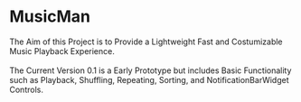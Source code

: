 # MusicMan
The Aim of this Project is to Provide a Lightweight Fast and Costumizable Music Playback Experience.<br>
<br>
The Current Version 0.1 is a Early Prototype but includes Basic Functionality such as Playback, Shuffling, Repeating, Sorting, and NotificationBarWidget Controls.
